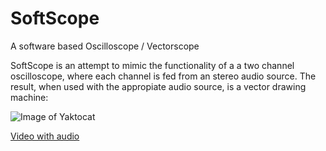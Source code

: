 # SoftScope
A software based Oscilloscope / Vectorscope

SoftScope is an attempt to mimic the functionality of a a two channel oscilloscope, where each channel is fed from an stereo audio source.
The result, when used with the appropiate audio source, is a vector drawing machine:

![Image of Yaktocat](https://xfx.net/stackoverflow/SoftScopeVideo/SoftScope.gif)

[Video with audio](https://xfx.net/stackoverflow/SoftScopeVideo/index.html)
